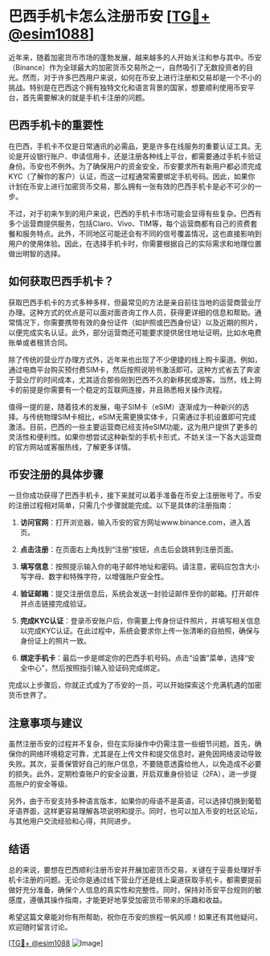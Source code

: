 # 巴西手机卡怎么注册币安 [[TG💪+ @esim1088](https://t.me/s/esim1088)]

近年来，随着加密货币市场的蓬勃发展，越来越多的人开始关注和参与其中。币安（Binance）作为全球最大的加密货币交易所之一，自然吸引了无数投资者的目光。然而，对于许多巴西用户来说，如何在币安上进行注册和交易却是一个不小的挑战。特别是在巴西这个拥有独特文化和语言背景的国家，想要顺利使用币安平台，首先需要解决的就是手机卡注册的问题。

## 巴西手机卡的重要性

在巴西，手机卡不仅是日常通讯的必需品，更是许多在线服务的重要认证工具。无论是开设银行账户、申请信用卡，还是注册各种线上平台，都需要通过手机卡验证身份。币安也不例外。为了确保用户的资金安全，币安要求所有新用户都必须完成KYC（了解你的客户）认证，而这一过程通常需要绑定手机号码。因此，如果你计划在币安上进行加密货币交易，那么拥有一张有效的巴西手机卡是必不可少的一步。

不过，对于初来乍到的用户来说，巴西的手机卡市场可能会显得有些复杂。巴西有多个运营商提供服务，包括Claro、Vivo、TIM等，每个运营商都有自己的资费套餐和服务特点。此外，不同地区可能还会有不同的信号覆盖情况，这也直接影响到用户的使用体验。因此，在选择手机卡时，你需要根据自己的实际需求和地理位置做出明智的选择。

## 如何获取巴西手机卡？

获取巴西手机卡的方式多种多样，但最常见的方法是亲自前往当地的运营商营业厅办理。这种方式的优点是可以面对面咨询工作人员，获得更详细的信息和帮助。通常情况下，你需要携带有效的身份证件（如护照或巴西身份证）以及近期的照片，以便完成实名认证。此外，部分运营商还可能要求提供居住地址证明，比如水电费账单或者租赁合同。

除了传统的营业厅办理方式外，近年来也出现了不少便捷的线上购卡渠道。例如，通过电商平台购买预付费SIM卡，然后按照说明书激活即可。这种方式省去了奔波于营业厅的时间成本，尤其适合那些刚到巴西不久的新移民或游客。当然，线上购卡的前提是你需要有一个稳定的互联网连接，并且熟悉相关操作流程。

值得一提的是，随着技术的发展，电子SIM卡（eSIM）逐渐成为一种新兴的选择。与传统物理SIM卡相比，eSIM无需更换实体卡，只需通过手机设置即可完成激活。目前，巴西的一些主要运营商已经支持eSIM功能，这为用户提供了更多的灵活性和便利性。如果你想尝试这种新型的手机卡形式，不妨关注一下各大运营商的官方网站或客服热线，了解更多详情。

## 币安注册的具体步骤

一旦你成功获得了巴西手机卡，接下来就可以着手准备在币安上注册账号了。币安的注册过程相对简单，只需几个步骤就能完成。以下是具体的注册指南：

1. **访问官网**：打开浏览器，输入币安的官方网址www.binance.com，进入首页。
   
2. **点击注册**：在页面右上角找到“注册”按钮，点击后会跳转到注册页面。

3. **填写信息**：按照提示输入你的电子邮件地址和密码。请注意，密码应包含大小写字母、数字和特殊字符，以增强账户安全性。

4. **验证邮箱**：提交注册信息后，系统会发送一封验证邮件至你的邮箱。打开邮件并点击链接完成验证。

5. **完成KYC认证**：登录币安账户后，你需要上传身份证件照片，并填写相关信息以完成KYC认证。在此过程中，系统会要求你上传一张清晰的自拍照，确保与身份证上的照片一致。

6. **绑定手机卡**：最后一步是绑定你的巴西手机号码。点击“设置”菜单，选择“安全中心”，然后按照指引输入验证码完成绑定。

完成以上步骤后，你就正式成为了币安的一员，可以开始探索这个充满机遇的加密货币世界了。

## 注意事项与建议

虽然注册币安的过程并不复杂，但在实际操作中仍需注意一些细节问题。首先，确保你的网络环境稳定可靠，尤其是在上传文件和提交信息时，避免因网络波动导致失败。其次，妥善保管好自己的账户信息，不要随意透露给他人，以免造成不必要的损失。此外，定期检查账户的安全设置，开启双重身份验证（2FA），进一步提高账户的安全等级。

另外，由于币安支持多种语言版本，如果你的母语不是英语，可以选择切换到葡萄牙语界面，这样更容易理解各项说明和提示。同时，也可以加入币安的社区论坛，与其他用户交流经验和心得，共同进步。

## 结语

总的来说，要想在巴西顺利注册币安并开展加密货币交易，关键在于妥善处理好手机卡注册的问题。无论你是通过线下营业厅还是线上渠道获取手机卡，都需要提前做好充分准备，确保个人信息的真实性和完整性。同时，保持对币安平台规则的敏感度，遵循其操作指南，才能更好地享受加密货币带来的乐趣和收益。

希望这篇文章能对你有所帮助，祝你在币安的旅程一帆风顺！如果还有其他疑问，欢迎随时留言讨论。

[[TG💪+ @esim1088](https://t.me/s/esim1088) ![Image](https://i.postimg.cc/4NQfJmqS/Snipaste-2025-05-13-00-14-12.png)]